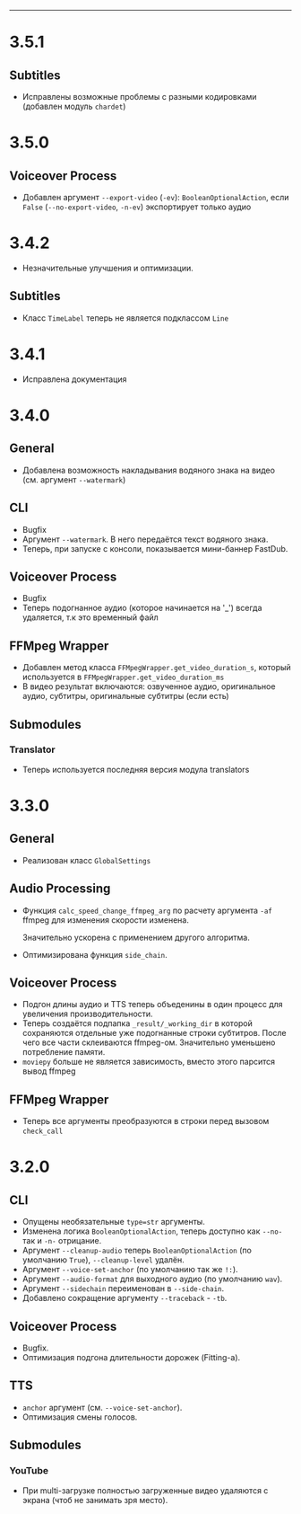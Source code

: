 ---

# 3.5.1

## Subtitles

- Исправлены возможные проблемы с разными кодировками (добавлен модуль `chardet`)

# 3.5.0

## Voiceover Process

- Добавлен аргумент `--export-video` (`-ev`): `BooleanOptionalAction`, если `False` (`--no-export-video`, `-n-ev`)
  экспортирует только аудио

# 3.4.2

- Незначительные улучшения и оптимизации.

## Subtitles

- Класс `TimeLabel` теперь не является подклассом `Line`

# 3.4.1

- Исправлена документация

# 3.4.0

## General

- Добавлена возможность накладывания водяного знака на видео (см. аргумент `--watermark`)

## CLI

- Bugfix
- Аргумент `--watermark`. В него передаётся текст водяного знака.
- Теперь, при запуске с консоли, показывается мини-баннер FastDub.

## Voiceover Process

- Bugfix
- Теперь подогнанное аудио (которое начинается на '_') всегда удаляется, т.к это временный файл

## FFMpeg Wrapper

- Добавлен метод класса `FFMpegWrapper.get_video_duration_s`, который используется
  в `FFMpegWrapper.get_video_duration_ms`
- В видео результат включаются: озвученное аудио, оригинальное аудио, субтитры, оригинальные субтитры (если есть)

## Submodules

### Translator

- Теперь используется последняя версия модула translators

# 3.3.0

## General

- Реализован класс `GlobalSettings`

## Audio Processing

- Функция `calc_speed_change_ffmpeg_arg` по расчету аргумента `-af` ffmpeg для изменения скорости изменена.

  Значительно ускорена с применением другого алгоритма.

- Оптимизирована функция `side_chain`.

## Voiceover Process

- Подгон длины аудио и TTS теперь объеденины в один процесс для увеличения производительности.
- Теперь создаётся подпапка `_result/_working_dir` в которой сохраняются отдельные уже подогнанные строки субтитров.
  После чего все части склеиваются ffmpeg-ом.
  Значительно уменьшено потребление памяти.
- `moviepy` больше не является зависимость, вместо этого парсится вывод ffmpeg

## FFMpeg Wrapper

- Теперь все аргументы преобразуются в строки перед вызовом `check_call`

# 3.2.0

## CLI

- Опущены необязательные `type=str` аргументы.
- Изменена логика `BooleanOptionalAction`, теперь доступно как `--no-` так и `-n-` отрицание.
- Аргумент `--cleanup-audio` теперь `BooleanOptionalAction` (по умолчанию `True`), `--cleanup-level` удалён.
- Аргумент `--voice-set-anchor` (по умолчанию так же `!:`).
- Аргумент `--audio-format` для выходного аудио (по умолчанию `wav`).
- Аргумент `--sidechain` переименован в `--side-chain`.
- Добавлено сокращение аргументу `--traceback` - `-tb`.

## Voiceover Process

- Bugfix.
- Оптимизация подгона длительности дорожек (Fitting-а).

## TTS

- `anchor` аргумент (см. `--voice-set-anchor`).
- Оптимизация смены голосов.

## Submodules

### YouTube

- При multi-загрузке полностью загруженные видео удаляются с экрана (чтоб не занимать зря место).
